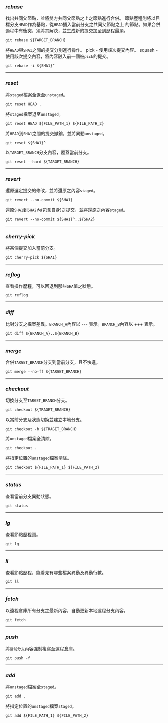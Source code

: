 ### *rebase*  ###
找出共同父節點，並將雙方共同父節點之上之節點進行合併。
節點歷程則將以目標分支`HEAD`作為基點，從`HEAD`插入當前分支之共同父節點之上
的節點。如果合併過程中有衝突，須將其解決，並生成新的提交加至到歷程最頂。
```Shell
git rebase ${TARGET_BRANCH}
```
將`HEAD`與`SHA1`之間的提交分別進行操作。
pick - 使用該次提交內容。
squash - 使用該次提交內容，將內容融入前一個被`pick`的提交。
```Shell
git rebase -i ${SHA1}^
```
- - -

### *reset* ###
將`staged`檔案全退至`unstaged`。
```Shell
git reset HEAD .
```
將`staged`檔案退至`unstaged`。
```Shell
git reset HEAD ${FILE_PATH_1} ${FILE_PATH_2}
```
將`HEAD`到`SHA1`之間的提交撤銷，並將異動`unstaged`。
```Shell
git reset ${SHA1}^
```
以`TARGET_BRANCH`分支內容，覆蓋當前分支。
```Shell
git reset --hard ${TARGET_BRANCH}
```
- - -

### *revert* ###
還原選定提交的修改，並將還原之內容`staged`。
```Shell
git revert --no-commit ${SHA1}
```
還原`SHA1`到`SHA2`內(包含自身)之提交，並將還原之內容`staged`。

```Shell
git revert --no-commit ${SHA1}^..${SHA2}
```
- - -

### *cherry-pick* ###
將某個提交加入當前分支。
```Shell
git cherry-pick ${SHA1}
```
- - -

### *reflog* ###

查看操作歷程，可以回退到那些`SHA`值之狀態。
```Shell
git reflog
```
- - -

### *diff* ###
比對分支之檔案差異。`BRANCH_A`內容以 --- 表示。`BRANCH_B`內容以 +++ 表示。
```Shell
git diff ${BRANCH_A}..${BRANCH_B}
```
- - -

### *merge* ###
合併`TARGET_BRANCH`分支到當前分支，且不快進。
```Shell
git merge --no-ff ${TARGET_BRANCH}
```
- - -

### *checkout* ###
切換分支至`TARGET_BRANCH`分支。
```Shell
git checkout ${TRAGET_BRANCH}
```
以當前分支及狀態切換並建立本地分支。
```Shell
git checkout -b ${TRAGET_BRANCH}
```
將`unstaged`檔案全清除。
```Shell
git checkout .
```
將指定位置的`unstaged`檔案清除。
```Shell
git checkout ${FILE_PATH_1} ${FILE_PATH_2}
```
- - -

### *status* ###
查看當前分支異動狀態。
```Shell
git status
```
- - -

### *lg* ###
查看節點歷程圖。
```Shell
git lg
```
- - -

### *ll* ###

查看節點歷程，能看見有哪些檔案異動及異動行數。
```Shell
git ll
```
- - -

### *fetch* ###
以遠程倉庫所有分支之最新內容，自動更新本地遠程分支內容。
```Shell
git fetch
```
- - -

### *push* ###
將`當前分支`內容強制複寫至遠程倉庫。
```Shell
git push -f
```
- - -

### *add* ###
將`unstaged`檔案全`staged`。
```Shell
git add .
```
將指定位置的`unstaged`檔案`staged`。
```Shell
git add ${FILE_PATH_1} ${FILE_PATH_2}
```
